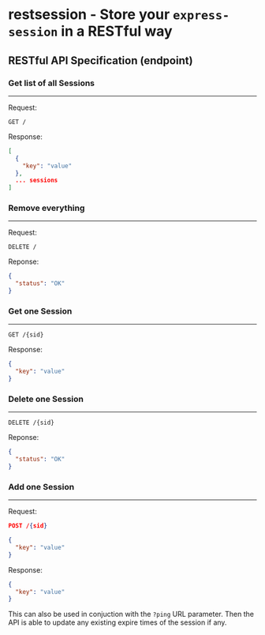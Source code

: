 # restsession - Store your `express-session` in a RESTful way

## RESTful API Specification (endpoint)
### Get list of all Sessions
---

Request:

```
GET /
```

Response: 

```json
[
  {
    "key": "value"
  },
  ... sessions
]
```

### Remove everything
----

Request:
```
DELETE /
```

Reponse:
```json
{
  "status": "OK"
}
```

### Get one Session
----

```
GET /{sid}
```

Response:

```json
{
  "key": "value"
}
```

### Delete one Session
---
```
DELETE /{sid}
```

Reponse:

```json
{
  "status": "OK"
}
```

### Add one Session
---

Request:

```json
POST /{sid}

{
  "key": "value"
}
```

Response:

```json
{
  "key": "value"
}
```

This can also be used in conjuction with the `?ping` URL parameter. Then the API is able to update any existing expire times of the session if any.
